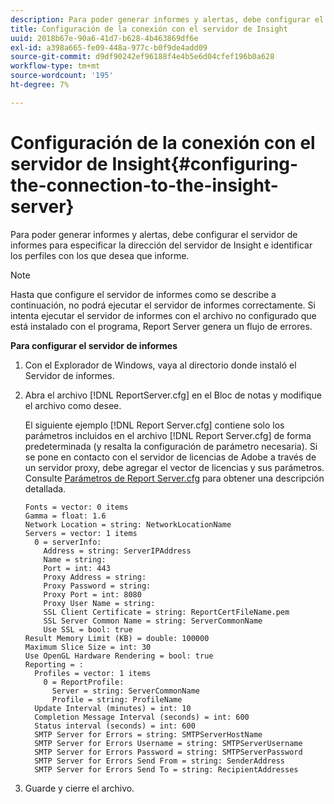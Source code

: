 ```yaml
---
description: Para poder generar informes y alertas, debe configurar el servidor de informes para especificar la dirección del servidor de Insight e identificar los perfiles con los que desea que informe.
title: Configuración de la conexión con el servidor de Insight
uuid: 2018b67e-90a6-41d7-b628-4b463869df6e
exl-id: a398a665-fe09-448a-977c-b0f9de4add09
source-git-commit: d9df90242ef96188f4e4b5e6d04cfef196b0a628
workflow-type: tm+mt
source-wordcount: '195'
ht-degree: 7%

---
```


# Configuración de la conexión con el servidor de Insight{#configuring-the-connection-to-the-insight-server}

Para poder generar informes y alertas, debe configurar el servidor de informes para especificar la dirección del servidor de Insight e identificar los perfiles con los que desea que informe.

>[!NOTE]
>
>Hasta que configure el servidor de informes como se describe a continuación, no podrá ejecutar el servidor de informes correctamente. Si intenta ejecutar el servidor de informes con el archivo no configurado que está instalado con el programa, Report Server genera un flujo de errores.

**Para configurar el servidor de informes**

1. Con el Explorador de Windows, vaya al directorio donde instaló el Servidor de informes.
1. Abra el archivo [!DNL ReportServer.cfg] en el Bloc de notas y modifique el archivo como desee.

   El siguiente ejemplo [!DNL Report Server.cfg] contiene solo los parámetros incluidos en el archivo [!DNL Report Server.cfg] de forma predeterminada (y resalta la configuración de parámetro necesaria). Si se pone en contacto con el servidor de licencias de Adobe a través de un servidor proxy, debe agregar el vector de licencias y sus parámetros. Consulte [Parámetros de Report Server.cfg](../../../home/c-rpt-oview/c-rpt-param-ref/c-rpt-svr-param.md#concept-53359b328fd140d593c3f2fc0031be06) para obtener una descripción detallada.

   ```
   Fonts = vector: 0 items
   Gamma = float: 1.6
   Network Location = string: NetworkLocationName
   Servers = vector: 1 items
     0 = serverInfo:
       Address = string: ServerIPAddress
       Name = string: 
       Port = int: 443
       Proxy Address = string:
       Proxy Password = string:
       Proxy Port = int: 8080
       Proxy User Name = string:
       SSL Client Certificate = string: ReportCertFileName.pem
       SSL Server Common Name = string: ServerCommonName
       Use SSL = bool: true
   Result Memory Limit (KB) = double: 100000
   Maximum Slice Size = int: 30
   Use OpenGL Hardware Rendering = bool: true
   Reporting = :
     Profiles = vector: 1 items
       0 = ReportProfile:
         Server = string: ServerCommonName
         Profile = string: ProfileName
     Update Interval (minutes) = int: 10
     Completion Message Interval (seconds) = int: 600
     Status interval (seconds) = int: 600
     SMTP Server for Errors = string: SMTPServerHostName
     SMTP Server for Errors Username = string: SMTPServerUsername
     SMTP Server for Errors Password = string: SMTPServerPassword
     SMTP Server for Errors Send From = string: SenderAddress
     SMTP Server for Errors Send To = string: RecipientAddresses
   ```

1. Guarde y cierre el archivo.
